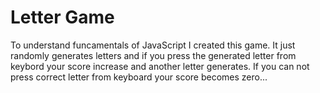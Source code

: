 # Letter Game
 To understand funcamentals of JavaScript I created this game. It just randomly generates letters and if you press the generated letter from keybord your score increase and another letter generates. If you can not press correct letter from keyboard your score becomes zero...
